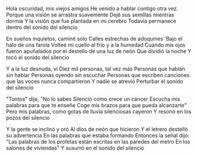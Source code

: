 Hola oscuridad, mis viejos amigos
He venido a hablar contigo otra vez.
Porque una visión se arrastra suavemente
Dejé sus semillas mientras dormía
Y la visión que fue plantada en mi cerebro
Todavía permanece
dentro del sonido del silencio

En sueños inquietos, caminé solo
Calles estrechas de adoquines
'Bajo el halo de una farola
Volteé mi cuello al frío y a la humedad
Cuando mis ojos fueron apuñalados por el destello de una luz de neón
Que dividió la noche
Y tocó el sonido del silencio

Y a la luz desnuda, vi
Diez mil personas, tal vez más
Personas que hablan sin hablar
Personas oyendo sin escuchar
Personas que escriben canciones que las voces nunca compartieron
Y nadie se atrevió
Perturbar el sonido del silencio

"Tontos" dije, "No lo sabes
Silencio como crece un cáncer
Escucha mis palabras para que te enseñe
Coge mis brazos para que pueda alcanzarte"
Pero mis palabras, como gotas de lluvia silenciosas cayeron
Y resonó en los pozos del silencio

Y la gente se inclinó y oró
Al dios de neón que hicieron
Y el letrero destelló su advertencia
En las palabras que estaba formando
Entonces la señal dijo: "Las palabras de los profetas están escritas en las paredes del metro
En los salones de viviendas"
Y susurró en el sonido del silencio